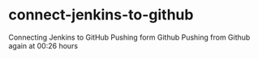 # connect-jenkins-to-github
Connecting Jenkins to GitHub
Pushing form Github
Pushing from Github again at 00:26 hours
